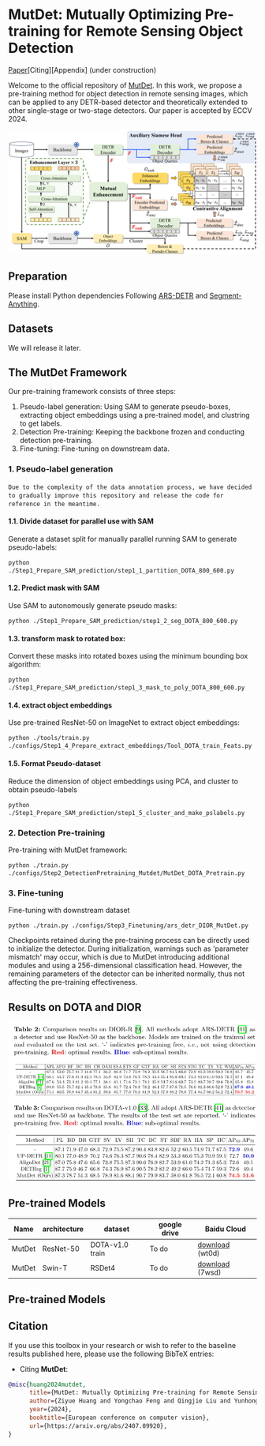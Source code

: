 
# MutDet: Mutually Optimizing Pre-training for Remote Sensing Object Detection
[Paper](https://arxiv.org/abs/2407.09920)[Citing][Appendix] (under construction)

Welcome to the official repository of [MutDet](https://arxiv.org/abs/2407.09920). 
In this work, we propose a pre-training method for object detection in remote sensing images, which can be applied to any DETR-based detector and theoretically extended to other single-stage or two-stage detectors.
Our paper is accepted by ECCV 2024. 

![diagram](.github/images/MutDet_Framework.png)



## Preparation

Please install Python dependencies Following  [ARS-DETR](https://github.com/httle/ARS-DETR) and  [Segment-Anything](https://github.com/facebookresearch/segment-anything). 


## Datasets

We will release it later.

## The MutDet Framework

Our pre-training framework consists of three steps: 
1. Pseudo-label generation: Using SAM to generate pseudo-boxes, extracting object embeddings using a pre-trained model, and clustring to get labels.  
2. Detection Pre-training: Keeping the backbone frozen and conducting detection pre-training. 
3. Fine-tuning: Fine-tuning on downstream data.

### 1. Pseudo-label generation
`Due to the complexity of the data annotation process, we have decided to gradually improve this repository and release the code for reference in the meantime.`

#### 1.1. Divide dataset for parallel use with SAM 
Generate a dataset split for manually parallel running SAM to generate pseudo-labels:
```shell
python ./Step1_Prepare_SAM_prediction/step1_1_partition_DOTA_800_600.py
```
#### 1.2. Predict mask with SAM
Use SAM to autonomously generate pseudo masks: 
```shell
python ./Step1_Prepare_SAM_prediction/step1_2_seg_DOTA_800_600.py
```
#### 1.3. transform mask to rotated box:
Convert these masks into rotated boxes using the minimum bounding box algorithm: 
```shell
python ./Step1_Prepare_SAM_prediction/step1_3_mask_to_poly_DOTA_800_600.py
```
#### 1.4. extract object embeddings
Use pre-trained ResNet-50 on ImageNet to extract object embeddings:
```shell
python ./tools/train.py ./configs/Step1_4_Prepare_extract_embeddings/Tool_DOTA_train_Feats.py
```

#### 1.5. Format Pseudo-dataset
Reduce the dimension of object embeddings using PCA, and cluster to obtain pseudo-labels
```shell
python ./Step1_Prepare_SAM_prediction/step1_5_cluster_and_make_pslabels.py
```

### 2. Detection Pre-training
Pre-training with MutDet framework: 
```shell
python ./train.py ./configs/Step2_DetectionPretraining_Mutdet/MutDet_DOTA_Pretrain.py
```

### 3. Fine-tuning 
Fine-tuning with downstream dataset
```shell
python ./train.py ./configs/Step3_Finetuning/ars_detr_DIOR_MutDet.py
```
Checkpoints retained during the pre-training process can be directly used to initialize the detector. During initialization, warnings such as 'parameter mismatch' may occur, which is due to MutDet introducing additional modules and using a 256-dimensional classification head. However, the remaining parameters of the detector can be inherited normally, thus not affecting the pre-training effectiveness.

## Results on DOTA and DIOR

![diagram](.github/images/Results_on_DIOR_DOTA.png)



## Pre-trained Models
| Name     | architecture | dataset         | google drive | Baidu Cloud                                                             |
|----------|--------------|-----------------|-------------|-------------------------------------------------------------------------|
| MutDet   | ResNet-50    | DOTA-v1.0 train | To do       | [download](https://pan.baidu.com/s/1BfvVtRjL1kafNEjaN3913A?pwd=wt0d) (wt0d) |
| MutDet | Swin-T       | RSDet4          | To do       |  [download](https://pan.baidu.com/s/1Kq-0Mj8zy8f79v_uA0BjqA?pwd=7wsd) (7wsd) |

## Pre-trained Models

## Citation
If you use this toolbox in your research or wish to refer to the baseline results published here, please use the following BibTeX entries:

- Citing **MutDet**:

```BibTeX
@misc{huang2024mutdet,
      title={MutDet: Mutually Optimizing Pre-training for Remote Sensing Object Detection}, 
      author={Ziyue Huang and Yongchao Feng and Qingjie Liu and Yunhong Wang},
      year={2024},
      booktitle={European conference on computer vision},
      url={https://arxiv.org/abs/2407.09920}, 
}
```
